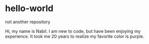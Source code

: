 # hello-world
not another repository 

Hi, my name is Nabil. I am new to code, but have been enjoying my experience. 
It took me 20 years to realize my favorite color is purple. 
